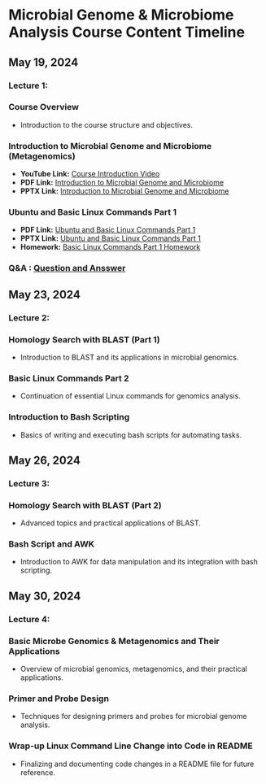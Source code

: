 # Microbial Genome & Microbiome Analysis Course Content Timeline

## May 19, 2024
### Lecture 1: 
### Course Overview
- Introduction to the course structure and objectives.

### Introduction to Microbial Genome and Microbiome (Metagenomics)
- **YouTube Link:** [Course Introduction Video](https://www.youtube.com/watch?v=8anbZFD0kwg)
- **PDF Link:** [Introduction to Microbial Genome and Microbiome](https://github.com/UeenHuynh/MGMA_2024/blob/main/lecture%201/Introduction_to_Microbial_Genome_and_Microbiome_20240519.pdf)
- **PPTX Link:** [Introduction to Microbial Genome and Microbiome](https://github.com/UeenHuynh/MGMA_2024/blob/main/lecture%201/Introduction_to_Microbial_Genome_and_Microbiome_20240519.pptx)

### Ubuntu and Basic Linux Commands Part 1
- **PDF Link:** [Ubuntu and Basic Linux Commands Part 1](https://github.com/UeenHuynh/MGMA_2024/blob/main/lecture%201/Ubuntu_and_basic_Linux_commmands_part1%20.pdf)
- **PPTX Link:** [Ubuntu and Basic Linux Commands Part 1](https://github.com/UeenHuynh/MGMA_2024/blob/main/lecture%201/Ubuntu_and_basic_Linux_commmands_part1.pptx)
- **Homework:** [Basic Linux Commands Part 1 Homework](https://github.com/UeenHuynh/MGMA_2024/blob/main/lecture%201/Homework_basic_Linux_commands_part1.pdf)
### Q&A : [Question and Ansswer](https://github.com/UeenHuynh/MGMA_2024/blob/main/lecture%201/Questions%26Answers.md)

## May 23, 2024
### Lecture 2: 
### Homology Search with BLAST (Part 1)
- Introduction to BLAST and its applications in microbial genomics.

### Basic Linux Commands Part 2
- Continuation of essential Linux commands for genomics analysis.

### Introduction to Bash Scripting
- Basics of writing and executing bash scripts for automating tasks.

## May 26, 2024
### Lecture 3: 
### Homology Search with BLAST (Part 2)
- Advanced topics and practical applications of BLAST.

### Bash Script and AWK
- Introduction to AWK for data manipulation and its integration with bash scripting.

## May 30, 2024
### Lecture 4: 
### Basic Microbe Genomics & Metagenomics and Their Applications
- Overview of microbial genomics, metagenomics, and their practical applications.

### Primer and Probe Design
- Techniques for designing primers and probes for microbial genome analysis.

### Wrap-up Linux Command Line Change into Code in README
- Finalizing and documenting code changes in a README file for future reference.


